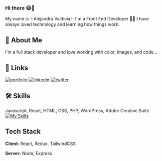 ### Hi there :smiley:👋

My name is  ✨Alejandra Valdivia✨ I'm a Front End Developer 👩‍💻
I have always loved technology and learning how things work. 



## 🚀 About Me
I'm a full stack developer and love working with color, images, and code...


## 🔗 Links
[![portfolio](https://img.shields.io/badge/my_portfolio-000?style=for-the-badge&logo=ko-fi&logoColor=white)](https://alexvcodes.com/)
[![linkedin](https://img.shields.io/badge/linkedin-0A66C2?style=for-the-badge&logo=linkedin&logoColor=white)](https://www.linkedin.com/in/alejandra-valdivia-93660861/)
[![twitter](https://img.shields.io/badge/twitter-1DA1F2?style=for-the-badge&logo=twitter&logoColor=white)](https://twitter.com/Alex_V1000)


## 🛠 Skills
Javascript, React, HTML, CSS, PHP, WordPress, Adobe Creative Suite
[![My Skills](https://skillicons.dev/icons?i=vscode,git,js,react,jquery,html,css,sass,php,wordpress,mysql,netlify,bootstrap,firebase,mongodb,xd,figma,ps,ai)](https://skillicons.dev)

## Tech Stack

**Client:** React, Redux, TailwindCSS

**Server:** Node, Express
